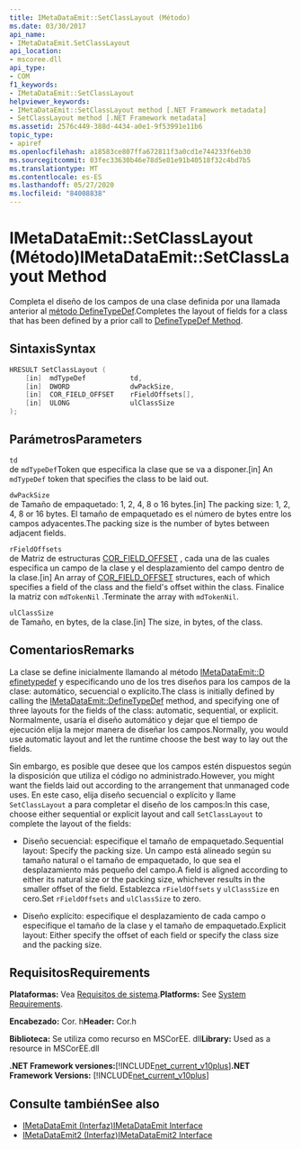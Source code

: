 ```yaml
---
title: IMetaDataEmit::SetClassLayout (Método)
ms.date: 03/30/2017
api_name:
- IMetaDataEmit.SetClassLayout
api_location:
- mscoree.dll
api_type:
- COM
f1_keywords:
- IMetaDataEmit::SetClassLayout
helpviewer_keywords:
- IMetaDataEmit::SetClassLayout method [.NET Framework metadata]
- SetClassLayout method [.NET Framework metadata]
ms.assetid: 2576c449-388d-4434-a0e1-9f53991e11b6
topic_type:
- apiref
ms.openlocfilehash: a18583ce807ffa672811f3a0cd1e744233f6eb30
ms.sourcegitcommit: 03fec33630b46e78d5e81e91b40518f32c4bd7b5
ms.translationtype: MT
ms.contentlocale: es-ES
ms.lasthandoff: 05/27/2020
ms.locfileid: "84008838"
---
```

# <a name="imetadataemitsetclasslayout-method"></a><span data-ttu-id="bb07e-102">IMetaDataEmit::SetClassLayout (Método)</span><span class="sxs-lookup"><span data-stu-id="bb07e-102">IMetaDataEmit::SetClassLayout Method</span></span>
<span data-ttu-id="bb07e-103">Completa el diseño de los campos de una clase definida por una llamada anterior al [método DefineTypeDef](imetadataemit-definetypedef-method.md).</span><span class="sxs-lookup"><span data-stu-id="bb07e-103">Completes the layout of fields for a class that has been defined by a prior call to [DefineTypeDef Method](imetadataemit-definetypedef-method.md).</span></span>  
  
## <a name="syntax"></a><span data-ttu-id="bb07e-104">Sintaxis</span><span class="sxs-lookup"><span data-stu-id="bb07e-104">Syntax</span></span>  
  
```cpp  
HRESULT SetClassLayout (  
    [in]  mdTypeDef           td,
    [in]  DWORD               dwPackSize,
    [in]  COR_FIELD_OFFSET    rFieldOffsets[],
    [in]  ULONG               ulClassSize
);  
```  
  
## <a name="parameters"></a><span data-ttu-id="bb07e-105">Parámetros</span><span class="sxs-lookup"><span data-stu-id="bb07e-105">Parameters</span></span>  
 `td`  
 <span data-ttu-id="bb07e-106">de `mdTypeDef`Token que especifica la clase que se va a disponer.</span><span class="sxs-lookup"><span data-stu-id="bb07e-106">[in] An `mdTypeDef` token that specifies the class to be laid out.</span></span>  
  
 `dwPackSize`  
 <span data-ttu-id="bb07e-107">de Tamaño de empaquetado: 1, 2, 4, 8 o 16 bytes.</span><span class="sxs-lookup"><span data-stu-id="bb07e-107">[in] The packing size: 1, 2, 4, 8 or 16 bytes.</span></span> <span data-ttu-id="bb07e-108">El tamaño de empaquetado es el número de bytes entre los campos adyacentes.</span><span class="sxs-lookup"><span data-stu-id="bb07e-108">The packing size is the number of bytes between adjacent fields.</span></span>  
  
 `rFieldOffsets`  
 <span data-ttu-id="bb07e-109">de Matriz de estructuras [COR_FIELD_OFFSET](cor-field-offset-structure.md) , cada una de las cuales especifica un campo de la clase y el desplazamiento del campo dentro de la clase.</span><span class="sxs-lookup"><span data-stu-id="bb07e-109">[in] An array of [COR_FIELD_OFFSET](cor-field-offset-structure.md) structures, each of which specifies a field of the class and the field's offset within the class.</span></span> <span data-ttu-id="bb07e-110">Finalice la matriz con `mdTokenNil` .</span><span class="sxs-lookup"><span data-stu-id="bb07e-110">Terminate the array with `mdTokenNil`.</span></span>  
  
 `ulClassSize`  
 <span data-ttu-id="bb07e-111">de Tamaño, en bytes, de la clase.</span><span class="sxs-lookup"><span data-stu-id="bb07e-111">[in] The size, in bytes, of the class.</span></span>  
  
## <a name="remarks"></a><span data-ttu-id="bb07e-112">Comentarios</span><span class="sxs-lookup"><span data-stu-id="bb07e-112">Remarks</span></span>  
 <span data-ttu-id="bb07e-113">La clase se define inicialmente llamando al método [IMetaDataEmit::D efinetypedef](imetadataemit-definetypedef-method.md) y especificando uno de los tres diseños para los campos de la clase: automático, secuencial o explícito.</span><span class="sxs-lookup"><span data-stu-id="bb07e-113">The class is initially defined by calling the [IMetaDataEmit::DefineTypeDef](imetadataemit-definetypedef-method.md) method, and specifying one of three layouts for the fields of the class: automatic, sequential, or explicit.</span></span> <span data-ttu-id="bb07e-114">Normalmente, usaría el diseño automático y dejar que el tiempo de ejecución elija la mejor manera de diseñar los campos.</span><span class="sxs-lookup"><span data-stu-id="bb07e-114">Normally, you would use automatic layout and let the runtime choose the best way to lay out the fields.</span></span>  
  
 <span data-ttu-id="bb07e-115">Sin embargo, es posible que desee que los campos estén dispuestos según la disposición que utiliza el código no administrado.</span><span class="sxs-lookup"><span data-stu-id="bb07e-115">However, you might want the fields laid out according to the arrangement that unmanaged code uses.</span></span> <span data-ttu-id="bb07e-116">En este caso, elija diseño secuencial o explícito y llame `SetClassLayout` a para completar el diseño de los campos:</span><span class="sxs-lookup"><span data-stu-id="bb07e-116">In this case, choose either sequential or explicit layout and call `SetClassLayout` to complete the layout of the fields:</span></span>  
  
- <span data-ttu-id="bb07e-117">Diseño secuencial: especifique el tamaño de empaquetado.</span><span class="sxs-lookup"><span data-stu-id="bb07e-117">Sequential layout: Specify the packing size.</span></span> <span data-ttu-id="bb07e-118">Un campo está alineado según su tamaño natural o el tamaño de empaquetado, lo que sea el desplazamiento más pequeño del campo.</span><span class="sxs-lookup"><span data-stu-id="bb07e-118">A field is aligned according to either its natural size or the packing size, whichever results in the smaller offset of the field.</span></span> <span data-ttu-id="bb07e-119">Establezca `rFieldOffsets` y `ulClassSize` en cero.</span><span class="sxs-lookup"><span data-stu-id="bb07e-119">Set `rFieldOffsets` and `ulClassSize` to zero.</span></span>  
  
- <span data-ttu-id="bb07e-120">Diseño explícito: especifique el desplazamiento de cada campo o especifique el tamaño de la clase y el tamaño de empaquetado.</span><span class="sxs-lookup"><span data-stu-id="bb07e-120">Explicit layout: Either specify the offset of each field or specify the class size and the packing size.</span></span>  
  
## <a name="requirements"></a><span data-ttu-id="bb07e-121">Requisitos</span><span class="sxs-lookup"><span data-stu-id="bb07e-121">Requirements</span></span>  
 <span data-ttu-id="bb07e-122">**Plataformas:** Vea [Requisitos de sistema](../../get-started/system-requirements.md).</span><span class="sxs-lookup"><span data-stu-id="bb07e-122">**Platforms:** See [System Requirements](../../get-started/system-requirements.md).</span></span>  
  
 <span data-ttu-id="bb07e-123">**Encabezado:** Cor. h</span><span class="sxs-lookup"><span data-stu-id="bb07e-123">**Header:** Cor.h</span></span>  
  
 <span data-ttu-id="bb07e-124">**Biblioteca:** Se utiliza como recurso en MSCorEE. dll</span><span class="sxs-lookup"><span data-stu-id="bb07e-124">**Library:** Used as a resource in MSCorEE.dll</span></span>  
  
 <span data-ttu-id="bb07e-125">**.NET Framework versiones:**[!INCLUDE[net_current_v10plus](../../../../includes/net-current-v10plus-md.md)]</span><span class="sxs-lookup"><span data-stu-id="bb07e-125">**.NET Framework Versions:** [!INCLUDE[net_current_v10plus](../../../../includes/net-current-v10plus-md.md)]</span></span>  
  
## <a name="see-also"></a><span data-ttu-id="bb07e-126">Consulte también</span><span class="sxs-lookup"><span data-stu-id="bb07e-126">See also</span></span>

- [<span data-ttu-id="bb07e-127">IMetaDataEmit (Interfaz)</span><span class="sxs-lookup"><span data-stu-id="bb07e-127">IMetaDataEmit Interface</span></span>](imetadataemit-interface.md)
- [<span data-ttu-id="bb07e-128">IMetaDataEmit2 (Interfaz)</span><span class="sxs-lookup"><span data-stu-id="bb07e-128">IMetaDataEmit2 Interface</span></span>](imetadataemit2-interface.md)
